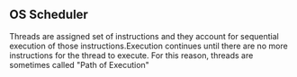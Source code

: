 ## OS Scheduler

Threads are assigned set of instructions and they account for sequential execution of those instructions.Execution continues until there are no more instructions for the thread to execute. For this reason, threads are sometimes called \"Path of Execution\"
<br /><br />